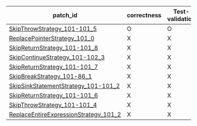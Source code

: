  | patch_id |correctness |Test-validation |NPEX-validation |
 |--- | --- | --- | --- | 
 | [SkipThrowStrategy_101-101_5](./patches/SkipThrowStrategy_101-101_5/patch.java#L92) | O | O | X | 
 | [ReplacePointerStrategy_101_0](./patches/ReplacePointerStrategy_101_0/patch.java#L92) | X | X | X | 
 | [SkipReturnStrategy_101-101_8](./patches/SkipReturnStrategy_101-101_8/patch.java#L92) | X | X | X | 
 | [SkipContinueStrategy_101-102_3](./patches/SkipContinueStrategy_101-102_3/patch.java#L92) | X | X | O | 
 | [SkipReturnStrategy_101-101_7](./patches/SkipReturnStrategy_101-101_7/patch.java#L92) | X | X | X | 
 | [SkipBreakStrategy_101-86_1](./patches/SkipBreakStrategy_101-86_1/patch.java#L92) | X | X | O | 
 | [SkipSinkStatementStrategy_101-101_2](./patches/SkipSinkStatementStrategy_101-101_2/patch.java#L92) | X | X | O | 
 | [SkipReturnStrategy_101-101_6](./patches/SkipReturnStrategy_101-101_6/patch.java#L92) | X | X | X | 
 | [SkipThrowStrategy_101-101_4](./patches/SkipThrowStrategy_101-101_4/patch.java#L92) | X | X | X | 
 | [ReplaceEntireExpressionStrategy_101_2](./patches/ReplaceEntireExpressionStrategy_101_2/patch.java#L92) | X | X | X | 
